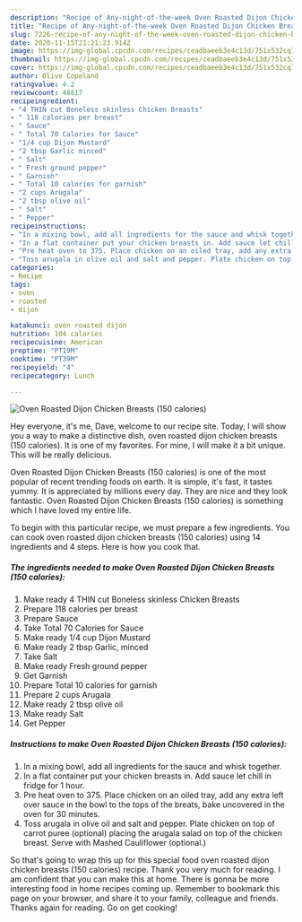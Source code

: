 ```yaml
---
description: "Recipe of Any-night-of-the-week Oven Roasted Dijon Chicken Breasts (150 calories)"
title: "Recipe of Any-night-of-the-week Oven Roasted Dijon Chicken Breasts (150 calories)"
slug: 7226-recipe-of-any-night-of-the-week-oven-roasted-dijon-chicken-breasts-150-calories
date: 2020-11-15T21:21:23.914Z
image: https://img-global.cpcdn.com/recipes/ceadbaeeb3e4c13d/751x532cq70/oven-roasted-dijon-chicken-breasts-150-calories-recipe-main-photo.jpg
thumbnail: https://img-global.cpcdn.com/recipes/ceadbaeeb3e4c13d/751x532cq70/oven-roasted-dijon-chicken-breasts-150-calories-recipe-main-photo.jpg
cover: https://img-global.cpcdn.com/recipes/ceadbaeeb3e4c13d/751x532cq70/oven-roasted-dijon-chicken-breasts-150-calories-recipe-main-photo.jpg
author: Olive Copeland
ratingvalue: 4.2
reviewcount: 48817
recipeingredient:
- "4 THIN cut Boneless skinless Chicken Breasts"
- " 118 calories per breast"
- " Sauce"
- " Total 70 Calories for Sauce"
- "1/4 cup Dijon Mustard"
- "2 tbsp Garlic minced"
- " Salt"
- " Fresh ground pepper"
- " Garnish"
- " Total 10 calories for garnish"
- "2 cups Arugala"
- "2 tbsp olive oil"
- " Salt"
- " Pepper"
recipeinstructions:
- "In a mixing bowl, add all ingredients for the sauce and whisk together."
- "In a flat container put your chicken breasts in. Add sauce let chill in fridge for 1 hour."
- "Pre heat oven to 375. Place chicken on an oiled tray, add any extra left over sauce in the bowl to the tops of the breats, bake uncovered in the oven for 30 minutes."
- "Toss arugala in olive oil and salt and pepper. Plate chicken on top of carrot puree (optional) placing the arugala salad on top of the chicken breast. Serve with Mashed Cauliflower (optional.)"
categories:
- Recipe
tags:
- oven
- roasted
- dijon

katakunci: oven roasted dijon 
nutrition: 104 calories
recipecuisine: American
preptime: "PT19M"
cooktime: "PT39M"
recipeyield: "4"
recipecategory: Lunch

---
```



![Oven Roasted Dijon Chicken Breasts (150 calories)](https://img-global.cpcdn.com/recipes/ceadbaeeb3e4c13d/751x532cq70/oven-roasted-dijon-chicken-breasts-150-calories-recipe-main-photo.jpg)

Hey everyone, it's me, Dave, welcome to our recipe site. Today, I will show you a way to make a distinctive dish, oven roasted dijon chicken breasts (150 calories). It is one of my favorites. For mine, I will make it a bit unique. This will be really delicious.

Oven Roasted Dijon Chicken Breasts (150 calories) is one of the most popular of recent trending foods on earth. It is simple, it's fast, it tastes yummy. It is appreciated by millions every day. They are nice and they look fantastic. Oven Roasted Dijon Chicken Breasts (150 calories) is something which I have loved my entire life.




To begin with this particular recipe, we must prepare a few ingredients. You can cook oven roasted dijon chicken breasts (150 calories) using 14 ingredients and 4 steps. Here is how you cook that.

<!--inarticleads1-->

##### The ingredients needed to make Oven Roasted Dijon Chicken Breasts (150 calories):

1. Make ready 4 THIN cut Boneless skinless Chicken Breasts
1. Prepare  118 calories per breast
1. Prepare  Sauce
1. Take  Total 70 Calories for Sauce
1. Make ready 1/4 cup Dijon Mustard
1. Make ready 2 tbsp Garlic, minced
1. Take  Salt
1. Make ready  Fresh ground pepper
1. Get  Garnish
1. Prepare  Total 10 calories for garnish
1. Prepare 2 cups Arugala
1. Make ready 2 tbsp olive oil
1. Make ready  Salt
1. Get  Pepper




<!--inarticleads2-->

##### Instructions to make Oven Roasted Dijon Chicken Breasts (150 calories):

1. In a mixing bowl, add all ingredients for the sauce and whisk together.
1. In a flat container put your chicken breasts in. Add sauce let chill in fridge for 1 hour.
1. Pre heat oven to 375. Place chicken on an oiled tray, add any extra left over sauce in the bowl to the tops of the breats, bake uncovered in the oven for 30 minutes.
1. Toss arugala in olive oil and salt and pepper. Plate chicken on top of carrot puree (optional) placing the arugala salad on top of the chicken breast. Serve with Mashed Cauliflower (optional.)




So that's going to wrap this up for this special food oven roasted dijon chicken breasts (150 calories) recipe. Thank you very much for reading. I am confident that you can make this at home. There is gonna be more interesting food in home recipes coming up. Remember to bookmark this page on your browser, and share it to your family, colleague and friends. Thanks again for reading. Go on get cooking!

